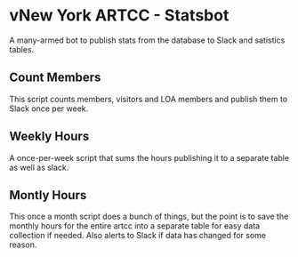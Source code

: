 # vNew York ARTCC - Statsbot
A many-armed bot to publish stats from the database to Slack and satistics tables.

## Count Members
This script counts members, visitors and LOA members and publish them to Slack once per week.

## Weekly Hours
A once-per-week script that sums the hours publishing it to a separate table as well as slack.

## Montly Hours
This once a month script does a bunch of things, but the point is to save the monthly hours for the entire artcc into a separate table for easy data collection if needed. Also alerts to Slack if data has changed for some reason.
